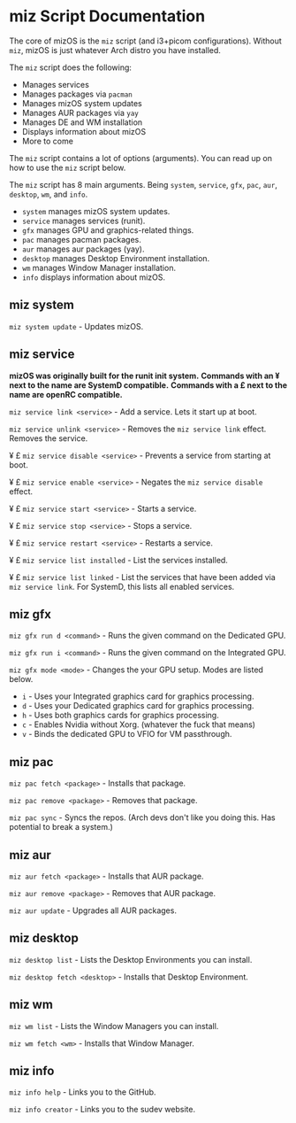 # miz Script Documentation

The core of mizOS is the `miz` script (and i3+picom configurations). Without `miz`, mizOS is just whatever Arch distro you have installed.

The `miz` script does the following:
- Manages services
- Manages packages via `pacman`
- Manages mizOS system updates
- Manages AUR packages via `yay`
- Manages DE and WM installation
- Displays information about mizOS
- More to come


The `miz` script contains a lot of options (arguments). You can read up on how to use the `miz` script below.



The `miz` script has 8 main arguments. Being `system`, `service`, `gfx`, `pac`, `aur`, `desktop`, `wm`, and `info`.

- `system` manages mizOS system updates.
- `service` manages services (runit).
- `gfx` manages GPU and graphics-related things.
- `pac` manages pacman packages.
- `aur` manages aur packages (yay).
- `desktop` manages Desktop Environment installation.
- `wm` manages Window Manager installation.
- `info` displays information about mizOS.

## miz system
`miz system update` - Updates mizOS.

## miz service

**mizOS was originally built for the runit init system.** 
**Commands with an ¥ next to the name are SystemD compatible.**
**Commands with a £ next to the name are openRC compatible.**

`miz service link <service>` - Add a service. Lets it start up at boot.

`miz service unlink <service>` - Removes the `miz service link` effect. Removes the service.

¥ £ `miz service disable <service>` - Prevents a service from starting at boot.

¥ £ `miz service enable <service>` - Negates the `miz service disable` effect.

¥ £ `miz service start <service>` - Starts a service.

¥ £ `miz service stop <service>` - Stops a service.

¥ £ `miz service restart <service>` - Restarts a service.

¥ £ `miz service list installed` - List the services installed.

¥ £ `miz service list linked` - List the services that have been added via `miz service link`. For SystemD, this lists all enabled services. 

## miz gfx
`miz gfx run d <command>` - Runs the given command on the Dedicated GPU.

`miz gfx run i <command>` - Runs the given command on the Integrated GPU.

`miz gfx mode <mode>` - Changes the your GPU setup. Modes are listed below.
- `i` - Uses your Integrated graphics card for graphics processing.
- `d` - Uses your Dedicated graphics card for graphics processing.
- `h` - Uses both graphics cards for graphics processing.
- `c` - Enables Nvidia without Xorg. (whatever the fuck that means)
- `v` - Binds the dedicated GPU to VFIO for VM passthrough.
## miz pac
`miz pac fetch <package>` - Installs that package.

`miz pac remove <package>` - Removes that package.

`miz pac sync` - Syncs the repos. (Arch devs don't like you doing this. Has potential to break a system.)

## miz aur
`miz aur fetch <package>` - Installs that AUR package.

`miz aur remove <package>` - Removes that AUR package.

`miz aur update` - Upgrades all AUR packages.

## miz desktop
`miz desktop list` - Lists the Desktop Environments you can install.

`miz desktop fetch <desktop>` - Installs that Desktop Environment.

## miz wm
`miz wm list` - Lists the Window Managers you can install.

`miz wm fetch <wm>` - Installs that Window Manager.

## miz info
`miz info help` - Links you to the GitHub.

`miz info creator` - Links you to the sudev website.

